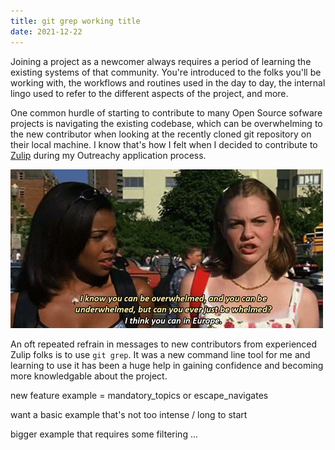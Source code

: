 ```yaml
---
title: git grep working title
date: 2021-12-22
---
```


Joining a project as a newcomer always requires a period of learning the existing systems of that community. You're introduced to the folks you'll be working with, the workflows and routines used in the day to day, the internal lingo used to refer to the different aspects of the project, and more.

One common hurdle of starting to contribute to many Open Source sofware projects is navigating the existing codebase, which can be overwhelming to the new contributor when looking at the recently cloned git repository on their local machine. I know that's how I felt when I decided to contribute to [Zulip](https://github.com/zulip/zulip) during my Outreachy application process.

![Image from 1999 film '10 Things I Hate about You' of Chastity asking Bianca if you can be 'whelmed'](static/whelmed-gif.gif)

An oft repeated refrain in messages to new contributors from experienced Zulip folks is to use `git grep`. It was a new command line tool for me and learning to use it has been a huge help in gaining confidence and becoming more knowledgable about the project.

new feature example = mandatory_topics or escape_navigates

want a basic example that's not too intense / long to start

bigger example that requires some filtering ...

